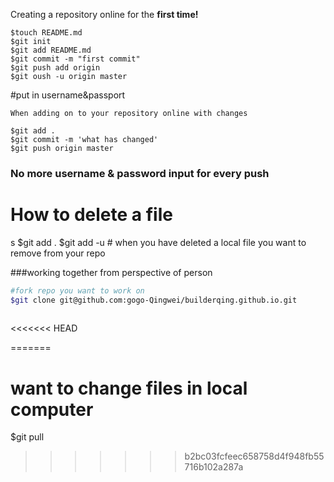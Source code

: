 Creating a repository online for the <b>first time!</b>
```
$touch README.md
$git init
$git add README.md
$git commit -m "first commit"
$git push add origin
$git oush -u origin master
```
#put in username&passport
```
When adding on to your repository online with changes

$git add .
$git commit -m 'what has changed'
$git push origin master
```

### No more username & password input for every push

# How to delete a file
s
$git add .
$git add -u # when you have deleted a local file you want to remove from your repo


###working together from perspective of person

``` sh
#fork repo you want to work on
$git clone git@github.com:gogo-Qingwei/builderqing.github.io.git
 
```

<<<<<<< HEAD
 
=======
# want to change files in local computer
$git pull
>>>>>>> b2bc03fcfeec658758d4f948fb55716b102a287a
